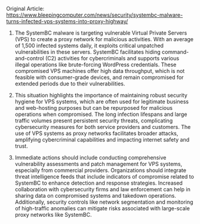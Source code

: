 Original Article: https://www.bleepingcomputer.com/news/security/systembc-malware-turns-infected-vps-systems-into-proxy-highway/

1) The SystemBC malware is targeting vulnerable Virtual Private Servers (VPS) to create a proxy network for malicious activities. With an average of 1,500 infected systems daily, it exploits critical unpatched vulnerabilities in these servers. SystemBC facilitates hiding command-and-control (C2) activities for cybercriminals and supports various illegal operations like brute-forcing WordPress credentials. These compromised VPS machines offer high data throughput, which is not feasible with consumer-grade devices, and remain compromised for extended periods due to their vulnerabilities.

2) This situation highlights the importance of maintaining robust security hygiene for VPS systems, which are often used for legitimate business and web-hosting purposes but can be repurposed for malicious operations when compromised. The long infection lifespans and large traffic volumes present persistent security threats, complicating cybersecurity measures for both service providers and customers. The use of VPS systems as proxy networks facilitates broader attacks, amplifying cybercriminal capabilities and impacting internet safety and trust.

3) Immediate actions should include conducting comprehensive vulnerability assessments and patch management for VPS systems, especially from commercial providers. Organizations should integrate threat intelligence feeds that include indicators of compromise related to SystemBC to enhance detection and response strategies. Increased collaboration with cybersecurity firms and law enforcement can help in sharing data on compromised systems and takedown operations. Additionally, security controls like network segmentation and monitoring of high-traffic anomalies can mitigate risks associated with large-scale proxy networks like SystemBC.